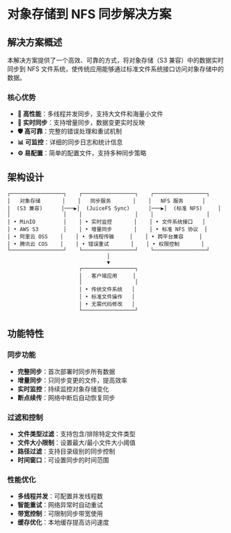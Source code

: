 # 对象存储到 NFS 同步解决方案

## 解决方案概述

本解决方案提供了一个高效、可靠的方式，将对象存储（S3 兼容）中的数据实时同步到 NFS 文件系统，使传统应用能够通过标准文件系统接口访问对象存储中的数据。

### 核心优势

- **🚀 高性能**：多线程并发同步，支持大文件和海量小文件
- **🔄 实时同步**：支持增量同步，数据变更实时反映
- **🛡️ 高可靠**：完整的错误处理和重试机制
- **📊 可监控**：详细的同步日志和统计信息
- **⚙️ 易配置**：简单的配置文件，支持多种同步策略

## 架构设计

```
┌─────────────────┐    ┌─────────────────┐    ┌─────────────────┐
│   对象存储       │    │   同步服务       │    │   NFS 服务      │
│  (S3 兼容)      │───▶│  (JuiceFS Sync)      │───▶│  (标准 NFS)     │
│                 │    │                 │    │                 │
│ • MinIO         │    │ • 实时监控       │    │ • 文件系统接口   │
│ • AWS S3        │    │ • 增量同步       │    │ • 标准 NFS 协议  │
│ • 阿里云 OSS    │    │ • 多线程传输     │    │ • 跨平台兼容     │
│ • 腾讯云 COS    │    │ • 错误重试       │    │ • 权限控制       │
└─────────────────┘    └─────────────────┘    └─────────────────┘
                                │
                                ▼
                       ┌─────────────────┐
                       │   客户端应用     │
                       │                 │
                       │ • 传统文件系统   │
                       │ • 标准文件操作   │
                       │ • 无需代码修改   │
                       └─────────────────┘
```

## 功能特性

### 同步功能
- **完整同步**：首次部署时同步所有数据
- **增量同步**：只同步变更的文件，提高效率
- **实时监控**：持续监控对象存储变化
- **断点续传**：网络中断后自动恢复同步

### 过滤和控制
- **文件类型过滤**：支持包含/排除特定文件类型
- **文件大小限制**：设置最大/最小文件大小阈值
- **路径过滤**：支持目录级别的同步控制
- **时间窗口**：可设置同步的时间范围

### 性能优化
- **多线程并发**：可配置并发线程数
- **智能重试**：网络异常时自动重试
- **带宽控制**：可限制同步带宽使用
- **缓存优化**：本地缓存提高访问速度
